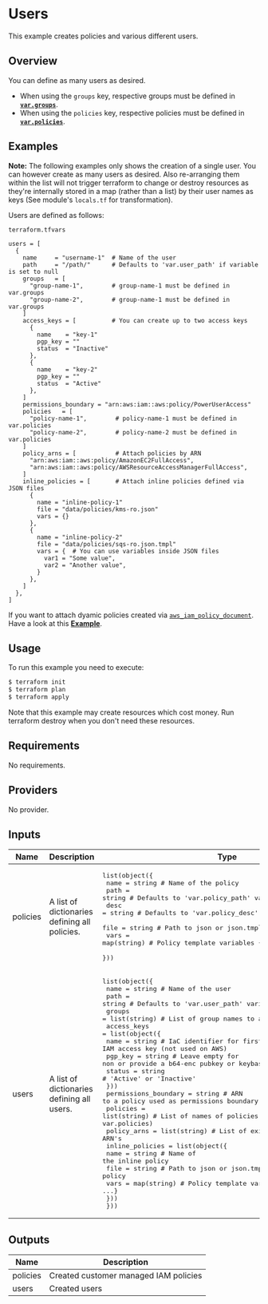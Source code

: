 # Users

This example creates policies and various different users.


## Overview

You can define as many users as desired.
* When using the `groups` key, respective groups must be defined in **[`var.groups`](../groups/)**.
* When using the `policies` key, respective policies must be defined in **[`var.policies`](../policies/)**.


## Examples

**Note:** The following examples only shows the creation of a single user. You can however create as many users as desired. Also re-arranging them within the list will not trigger terraform to change or destroy resources as they're internally stored in a map (rather than a list) by their user names as keys (See module's `locals.tf` for transformation).

Users are defined as follows:

`terraform.tfvars`
```hcl
users = [
  {
    name     = "username-1"  # Name of the user
    path     = "/path/"      # Defaults to 'var.user_path' if variable is set to null
    groups   = [
      "group-name-1",        # group-name-1 must be defined in var.groups
      "group-name-2",        # group-name-1 must be defined in var.groups
    ]
    access_keys = [          # You can create up to two access keys
      {
        name    = "key-1"
        pgp_key = ""
        status  = "Inactive"
      },
      {
        name    = "key-2"
        pgp_key = ""
        status  = "Active"
      },
    ]
    permissions_boundary = "arn:aws:iam::aws:policy/PowerUserAccess"
    policies   = [
      "policy-name-1",        # policy-name-1 must be defined in var.policies
      "policy-name-2",        # policy-name-2 must be defined in var.policies
    ]
    policy_arns = [           # Attach policies by ARN
      "arn:aws:iam::aws:policy/AmazonEC2FullAccess",
      "arn:aws:iam::aws:policy/AWSResourceAccessManagerFullAccess",
    ]
    inline_policies = [       # Attach inline policies defined via JSON files
      {
        name = "inline-policy-1"
        file = "data/policies/kms-ro.json"
        vars = {}
      },
      {
        name = "inline-policy-2"
        file = "data/policies/sqs-ro.json.tmpl"
        vars = {  # You can use variables inside JSON files
          var1 = "Some value",
          var2 = "Another value",
        }
      },
    ]
  },
]
```

If you want to attach dyamic policies created via [`aws_iam_policy_document`](https://registry.terraform.io/providers/hashicorp/aws/latest/docs/data-sources/iam_policy_document). Have a look at this **[Example](../policies-with-custom-data-sources)**.


## Usage

To run this example you need to execute:

```bash
$ terraform init
$ terraform plan
$ terraform apply
```

Note that this example may create resources which cost money. Run terraform destroy when you don't need these resources.


<!-- BEGINNING OF PRE-COMMIT-TERRAFORM DOCS HOOK -->
## Requirements

No requirements.

## Providers

No provider.

## Inputs

| Name | Description | Type | Default | Required |
|------|-------------|------|---------|:--------:|
| policies | A list of dictionaries defining all policies. | <pre>list(object({<br>    name = string      # Name of the policy<br>    path = string      # Defaults to 'var.policy_path' variable is set to null<br>    desc = string      # Defaults to 'var.policy_desc' variable is set to null<br>    file = string      # Path to json or json.tmpl file of policy<br>    vars = map(string) # Policy template variables {key: val, ...}<br>  }))</pre> | `[]` | no |
| users | A list of dictionaries defining all users. | <pre>list(object({<br>    name   = string       # Name of the user<br>    path   = string       # Defaults to 'var.user_path' variable is set to null<br>    groups = list(string) # List of group names to add this user to<br>    access_keys = list(object({<br>      name    = string # IaC identifier for first or second IAM access key (not used on AWS)<br>      pgp_key = string # Leave empty for non or provide a b64-enc pubkey or keybase username<br>      status  = string # 'Active' or 'Inactive'<br>    }))<br>    permissions_boundary = string       # ARN to a policy used as permissions boundary (or null/empty)<br>    policies             = list(string) # List of names of policies (must be defined in var.policies)<br>    policy_arns          = list(string) # List of existing policy ARN's<br>    inline_policies = list(object({<br>      name = string      # Name of the inline policy<br>      file = string      # Path to json or json.tmpl file of policy<br>      vars = map(string) # Policy template variables {key = val, ...}<br>    }))<br>  }))</pre> | `[]` | no |

## Outputs

| Name | Description |
|------|-------------|
| policies | Created customer managed IAM policies |
| users | Created users |

<!-- END OF PRE-COMMIT-TERRAFORM DOCS HOOK -->
